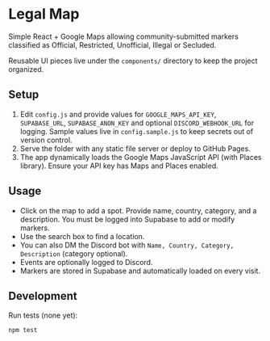 # Legal Map

Simple React + Google Maps allowing community-submitted markers classified as Official, Restricted, Unofficial, Illegal or Secluded.

Reusable UI pieces live under the `components/` directory to keep the project organized.

## Setup
1. Edit `config.js` and provide values for `GOOGLE_MAPS_API_KEY`, `SUPABASE_URL`, `SUPABASE_ANON_KEY` and optional `DISCORD_WEBHOOK_URL` for logging. Sample values live in `config.sample.js` to keep secrets out of version control.
2. Serve the folder with any static file server or deploy to GitHub Pages.
3. The app dynamically loads the Google Maps JavaScript API (with Places library). Ensure your API key has Maps and Places enabled.

## Usage
- Click on the map to add a spot. Provide name, country, category, and a description. You must be logged into Supabase to add or modify markers.
- Use the search box to find a location.
- You can also DM the Discord bot with `Name, Country, Category, Description` (category optional).
- Events are optionally logged to Discord.
- Markers are stored in Supabase and automatically loaded on every visit.

## Development
Run tests (none yet):
```bash
npm test
```